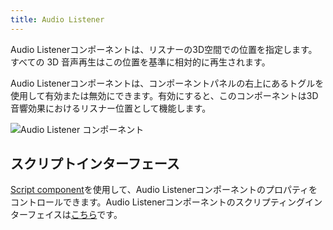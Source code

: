 ```yaml
---
title: Audio Listener
---
```


Audio Listenerコンポーネントは、リスナーの3D空間での位置を指定します。 すべての 3D 音声再生はこの位置を基準に相対的に再生されます。


Audio Listenerコンポーネントは、コンポーネントパネルの右上にあるトグルを使用して有効または無効にできます。有効にすると、このコンポーネントは3D音響効果におけるリスナー位置として機能します。

![Audio Listener コンポーネント][1]

## スクリプトインターフェース

[Script component][2]を使用して、Audio Listenerコンポーネントのプロパティをコントロールできます。Audio Listenerコンポーネントのスクリプティングインターフェイスは[こちら][3]です。

[1]: /images/user-manual/scenes/components/component-audiolistener.png
[2]: /user-manual/scenes/components/script
[3]: /api/pc.AudioListenerComponent.html
